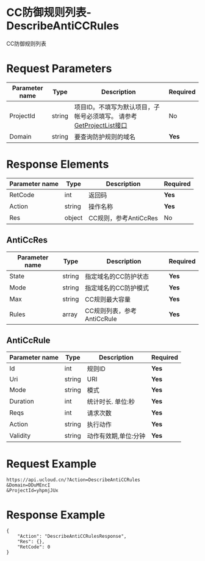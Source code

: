 # CC防御规则列表-DescribeAntiCCRules

CC防御规则列表

# Request Parameters
|Parameter name|Type|Description|Required|
|---|---|---|---|
|ProjectId|string|项目ID。不填写为默认项目，子帐号必须填写。 请参考[GetProjectList接口](api/summary/get_project_list)|No|
|Domain|string|要查询防护规则的域名|**Yes**|

# Response Elements
|Parameter name|Type|Description|Required|
|---|---|---|---|
|RetCode|int|返回码|**Yes**|
|Action|string|操作名称|**Yes**|
|Res|object|CC规则，参考AntiCcRes|No|

## AntiCcRes
|Parameter name|Type|Description|Required|
|---|---|---|---|
|State|string|指定域名的CC防护状态|**Yes**|
|Mode|string|指定域名的CC防护模式|**Yes**|
|Max|string|CC规则最大容量|**Yes**|
|Rules|array|CC规则列表，参考AntiCcRule|**Yes**|

## AntiCcRule
|Parameter name|Type|Description|Required|
|---|---|---|---|
|Id|int|规则ID|**Yes**|
|Uri|string|URI|**Yes**|
|Mode|string|模式|**Yes**|
|Duration|int|统计时长. 单位:秒|**Yes**|
|Reqs|int|请求次数|**Yes**|
|Action|string|执行动作|**Yes**|
|Validity|string|动作有效期,单位:分钟|**Yes**|

# Request Example
```
https://api.ucloud.cn/?Action=DescribeAntiCCRules
&Domain=DDuMEncI
&ProjectId=yhpmjJUx
```

# Response Example
```
{
    "Action": "DescribeAntiCCRulesResponse", 
    "Res": {}, 
    "RetCode": 0
}
```

